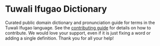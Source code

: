 
# Tuwali Ifugao Dictionary

Curated public domain dictionary and pronunciation guide for terms in the Tuwali Ifugao language. See the [contributing guide](https://github.com/drumworkteam/term/blob/make/.github/contributing.md) for details on how to contribute. We would love your support, even if it is just fixing a word or adding a single definition. Thank you for all your help!